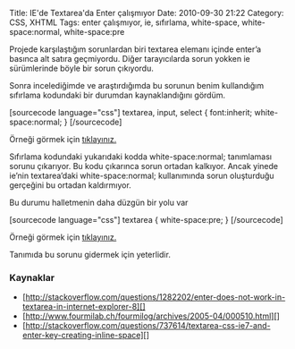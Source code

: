 Title: IE&#039;de Textarea&#039;da Enter çalışmıyor 
Date: 2010-09-30 21:22
Category: CSS, XHTML
Tags: enter çalışmıyor, ie, sıfırlama, white-space, white-space:normal, white-space:pre

Projede karşılaştığım sorunlardan biri textarea elemanı içinde enter’a
basınca alt satıra geçmiyordu. Diğer tarayıcılarda sorun yokken ie
sürümlerinde böyle bir sorun çıkıyordu.

Sonra incelediğimde ve araştırdığımda bu sorunun benim kullandığım
sıfırlama kodundaki bir durumdan kaynaklandığını gördüm.

[sourcecode language="css"] textarea, input, select { font:inherit;
white-space:normal; } [/sourcecode]

Örneği görmek için [tıklayınız.][]

Sıfırlama kodundaki yukarıdaki kodda white-space:normal; tanımlaması
sorunu çıkarıyor. Bu kodu çıkarınca sorun ortadan kalkıyor. Ancak yinede
ie’nin textarea’daki white-space:normal; kullanımında sorun oluşturduğu
gerçeğini bu ortadan kaldırmıyor.

Bu durumu halletmenin daha düzgün bir yolu var

[sourcecode language="css"] textarea { white-space:pre; } [/sourcecode]

Örneği görmek için [tıklayınız.][1]

Tanımıda bu sorunu gidermek için yeterlidir.

### Kaynaklar

-   [http://stackoverflow.com/questions/1282202/enter-does-not-work-in-textarea-in-internet-explorer-8][]
-   [http://www.fourmilab.ch/fourmilog/archives/2005-04/000510.html][]
-   [http://stackoverflow.com/questions/737614/textarea-css-ie7-and-enter-key-creating-inline-space][]

</p>

  [tıklayınız.]: http://fatihhayrioglu.com/dokumanlar/textareada_enter_calistirmak.html
  [1]: http://fatihhayrioglu.com/dokumanlar/textareada_enter_calistirmak2.html
  [http://stackoverflow.com/questions/1282202/enter-does-not-work-in-textarea-in-internet-explorer-8]:
    http://stackoverflow.com/questions/1282202/enter-does-not-work-in-textarea-in-internet-explorer-8
  [http://www.fourmilab.ch/fourmilog/archives/2005-04/000510.html]: http://www.fourmilab.ch/fourmilog/archives/2005-04/000510.html
  [http://stackoverflow.com/questions/737614/textarea-css-ie7-and-enter-key-creating-inline-space]:
    http://stackoverflow.com/questions/737614/textarea-css-ie7-and-enter-key-creating-inline-space
